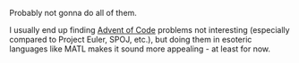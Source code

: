 
Probably not gonna do all of them.

I usually end up finding [Advent of Code](https://adventofcode.com/) problems not interesting (especially compared to Project Euler, SPOJ, etc.), but doing them in esoteric languages like MATL makes it sound more appealing - at least for now.


